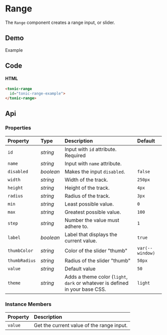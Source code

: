 # Range

The `Range` component creates a range input, or slider.

## Demo

<div class="example">
  <div class="header">Example</div>
  <div class="content">
    <tonic-range
      label="true"
      id="tonic-range-example">
    </tonic-range>
  </div>
</div>

## Code

#### HTML

```html
<tonic-range
  id="tonic-range-example">
</tonic-range>
```

## Api

### Properties

| Property | Type | Description | Default |
| :--- | :--- | :--- | :--- |
| `id` | *string* | Input with `id` attribute. <span class="req">Required</span> | |
| `name` | *string* | Input with `name` attribute. | |
| `disabled` | *boolean* | Makes the input `disabled`. | `false` |
| `width` | *string* | Width of the track. | `250px` |
| `height` | *string* | Height of the track. | `4px` |
| `radius` | *string* | Radius of the track. | `3px` |
| `min` | *string* | Least possible value. | `0` |
| `max` | *string* | Greatest possible value. | `100` |
| `step` | *string* | Number the value must adhere to. | `1` |
| `label` | *boolean* | Label that displays the current value. | `true` |
| `thumbColor` | *string* | Color of the slider "thumb" | `var(--window)` |
| `thumbRadius` | *string* | Radius of the slider "thumb" | `50px` |
| `value` | *string* | Default value | `50` |
| `theme` | *string* | Adds a theme color (`light`, `dark` or whatever is defined in your base CSS. | `light` |

### Instance Members

| Property | Description |
| :--- | :--- |
| `value` | Get the current value of the range input. |
